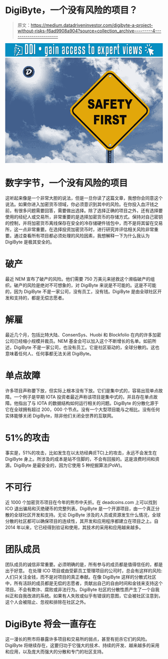 # DigiByte，一个没有风险的项目？

> 原文：<https://medium.datadriveninvestor.com/digibyte-a-project-without-risks-f6ad9908a904?source=collection_archive---------4----------------------->

[![](img/51609503782bcb028cf3120ac9b5ee97.png)](http://www.track.datadriveninvestor.com/1B9E)![](img/08a348752950578de030c3df229949fc.png)

# 数字字节，一个没有风险的项目

这听起来像是一个非常大胆的说法，但是一旦你读了这篇文章，我想你会同意这个说法。如果你进入加密货币领域，你必须意识到其中的风险。在你投入血汗钱之前，有很多问题需要回答，需要做出选择。除了选择正确的项目之外，还有选择要使用的经纪人或交易所，非常重要的是选择加密货币的存储方式。保持对自己密钥的控制，并将加密货币离线保存在安全的冷存储硬件钱包中，而不是将其留在交易所，这一点非常重要。在选择投资加密货币时，进行研究并评估相关风险非常重要。通过查看所有项目都必须处理的风险因素，我想解释一下为什么我认为 DigiByte 是极其安全的。

# 破产

最近 NEM 宣布了破产的风险。他们需要 750 万美元来拯救这个濒临破产的组织。破产的风险是绝对不可想象的，对 DigiByte 来说是不可能的。这是不可能的，因为 DigiByte 不是一家公司，没有员工，没有钱。DigiByte 是由全球社区开发和支持的，都是无偿志愿者。

# 解雇

最近几个月，包括比特大陆、ConsenSys、Huobi 和 Blockfolio 在内的许多加密公司已经缩小规模并裁员。NEM 基金会可以加入这个不断增长的名单。如前所述，DigiByte 不是一家公司，也没有员工。它是社区驱动的，全球分散的。这也意味着任何人、任何事都无法关闭 DigiByte。

# 单点故障

许多项目声称要下放，但实际上根本没有下放。它们是集中式的，容易出现单点故障。一个例子是早期 IOTA 投资者最近声称该项目是集中式的，并且存在单点故障。他指出了与 IOTA 的数据结构如何运行相关的问题。DigiByte 的分散化源于它在全球拥有超过 200，000 个节点。没有一个大型项目能与之相比。没有任何实体能够关闭 DigiByte，除非他们关闭全世界的互联网。

# 51%的攻击

事实是，51%的攻击，比如发生在以太坊经典(ETC)上的攻击，永远不会发生在 DigiByte 身上。所涉及的成本是站不住脚的，不会有回报的。这是浪费时间和资源。DigiByte 是最安全的，因为它使用 5 种挖掘算法(PoW)。

# 不可行

近 1000 个加密货币项目在今年的熊市中夭折。在 deadcoins.com 上可以找到 ICO 退出骗局和灭绝硬币的完整列表。DigiByte 是一个开源项目，由一个真正分散的全球社区开发和支持。无论 DigiByte 涉及的人员或资源发生什么情况，全球分散的社区都可以确保项目的连续性，其开发和应用程序都建立在项目之上。自 2014 年以来，它已经得到验证和使用，其技术的采用和应用越来越多。

# 团队成员

团队成员的诚信非常重要。必须明确的是，所有参与的成员都是值得信任的，都是出于好意。
在处理 ICO 项目或由受薪员工管理项目的公司时，总会有这样的风险:人们只关注金钱，而不是对项目的真正奉献。在像 DigiByte 这样的分散式社区中，所有活跃的成员都是无偿的志愿者，贡献出自己的自由时间和金钱来支持这个项目。不会有欺诈、腐败或非法行为。DigiByte 社区的分散性质产生了一个自我纠正和自我改进的系统。如果有人失败或似乎有错误的意图，它会被社区注意到，这个人会被阻止、忽视和排除在社区之外。

# DigiByte 将会一直存在

这一漫长的熊市将暴露许多项目和交易所的弱点，甚至有扼杀它们的风险。DigiByte 将继续存在，这要归功于它强大的技术、持续的开发、越来越多的采用和应用，以及庞大而强大的分散和专门的社区支持。
